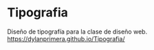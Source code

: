 # Tipografia
Diseño de tipografía para la clase de diseño web.
https://dylanprimera.github.io/Tipografia/
